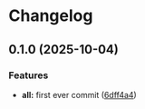 # Changelog

## 0.1.0 (2025-10-04)


### Features

* **all:** first ever commit ([6dff4a4](https://github.com/valkiriaaquatica/test/commit/6dff4a444eab9645115dbea13d9184bdc42fff66))
